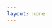 ```yaml
---
layout: none
---
```


<RedoclyAPIBlock src="/firefly-services/docs/lightroom_applyPresets.json" width="600px" disableSidebar hideTryItPanel />